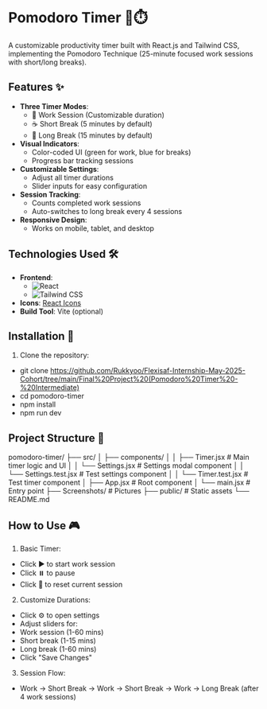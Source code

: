 # Pomodoro Timer 🍅⏱️

A customizable productivity timer built with React.js and Tailwind CSS, implementing the Pomodoro Technique (25-minute focused work sessions with short/long breaks).

## Features ✨

- **Three Timer Modes**:
  - 🎯 Work Session (Customizable duration)
  - ☕ Short Break (5 minutes by default)
  - 🌴 Long Break (15 minutes by default)
- **Visual Indicators**:
  - Color-coded UI (green for work, blue for breaks)
  - Progress bar tracking sessions
- **Customizable Settings**:
  - Adjust all timer durations
  - Slider inputs for easy configuration
- **Session Tracking**:
  - Counts completed work sessions
  - Auto-switches to long break every 4 sessions
- **Responsive Design**:
  - Works on mobile, tablet, and desktop

## Technologies Used 🛠️

- **Frontend**:
  - ![React](https://img.shields.io/badge/-React-61DAFB?logo=react&logoColor=white)
  - ![Tailwind CSS](https://img.shields.io/badge/-Tailwind_CSS-38B2AC?logo=tailwind-css&logoColor=white)
- **Icons**: [React Icons](https://react-icons.github.io/react-icons/)
- **Build Tool**: Vite (optional)

## Installation 🚀

1. Clone the repository:
- git clone https://github.com/Rukkyoo/Flexisaf-Internship-May-2025-Cohort/tree/main/Final%20Project%20(Pomodoro%20Timer%20-%20Intermediate)
- cd pomodoro-timer
- npm install
- npm run dev

## Project Structure 📂
pomodoro-timer/
├── src/
│   ├── components/
│   │   ├── Timer.jsx       # Main timer logic and UI
│   │   └── Settings.jsx    # Settings modal component
│   │   └── Settings.test.jsx    # Test settings component
│   │   └── Timer.test.jsx    # Test timer component
│   ├── App.jsx             # Root component
│   └── main.jsx            # Entry point
├── Screenshots/                 # Pictures
├── public/                 # Static assets
└── README.md

## How to Use 🎮
1. Basic Timer:
- Click ▶️ to start work session
- Click ⏸️ to pause
- Click 🔄 to reset current session

2. Customize Durations:
- Click ⚙️ to open settings
- Adjust sliders for:
- Work session (1-60 mins)
- Short break (1-15 mins)
- Long break (1-60 mins)
- Click "Save Changes"

3. Session Flow:
- Work → Short Break → Work → Short Break → Work → Long Break (after 4 work sessions)